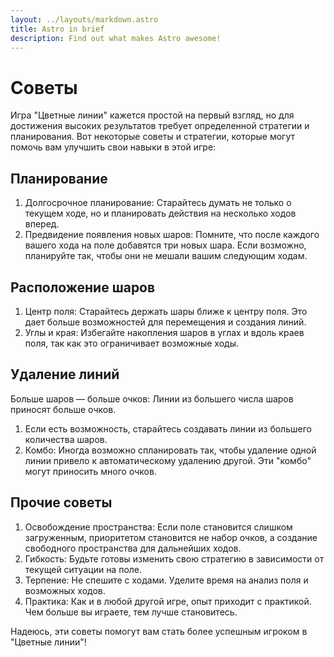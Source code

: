 ```yaml
---
layout: ../layouts/markdown.astro
title: Astro in brief
description: Find out what makes Astro awesome!
---
```


# Советы

Игра "Цветные линии" кажется простой на первый взгляд, но для достижения высоких результатов требует определенной стратегии и планирования. Вот некоторые советы и стратегии, которые могут помочь вам улучшить свои навыки в этой игре:

## Планирование

1. Долгосрочное планирование: Старайтесь думать не только о текущем ходе, но и планировать действия на несколько ходов вперед.
1. Предвидение появления новых шаров: Помните, что после каждого вашего хода на поле добавятся три новых шара. Если возможно, планируйте так, чтобы они не мешали вашим следующим ходам.

## Расположение шаров

1. Центр поля: Старайтесь держать шары ближе к центру поля. Это дает больше возможностей для перемещения и создания линий.
1. Углы и края: Избегайте накопления шаров в углах и вдоль краев поля, так как это ограничивает возможные ходы.

## Удаление линий

Больше шаров — больше очков: Линии из большего числа шаров приносят больше очков.

1. Если есть возможность, старайтесь создавать линии из большего количества шаров.
1. Комбо: Иногда возможно спланировать так, чтобы удаление одной линии привело к автоматическому удалению другой. Эти "комбо" могут приносить много очков.

## Прочие советы

1. Освобождение пространства: Если поле становится слишком загруженным, приоритетом становится не набор очков, а создание свободного пространства для дальнейших ходов.
1. Гибкость: Будьте готовы изменить свою стратегию в зависимости от текущей ситуации на поле.
1. Терпение: Не спешите с ходами. Уделите время на анализ поля и возможных ходов.
1. Практика: Как и в любой другой игре, опыт приходит с практикой. Чем больше вы играете, тем лучше становитесь.

Надеюсь, эти советы помогут вам стать более успешным игроком в "Цветные линии"!
